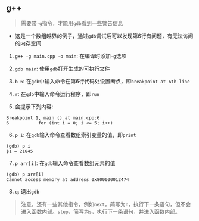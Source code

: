 ## g++
> 需要带`-g`指令，才能用`gdb`看到一些警告信息

- 这是一个数组越界的例子，通过`gdb`调试后可以发现第6行有问题，有无法访问的内存空间

1. `g++ -g main.cpp -o main`: 在编译时添加`-g`选项

2. `gdb main`: 使用`gdb`打开生成的可执行文件

3. `b 6`: 在`gdb`中输入命令在第6行代码处设置断点，即`breakpoint at 6th line`

4. `r`: 在`gdb`中输入命令运行程序，即`run`

5. 会提示下列内容:
```
Breakpoint 1, main () at main.cpp:6
6           for (int i = 0; i <= 5; i++)
```
6. `p i`: 在`gdb`输入命令查看数组索引变量的值，即`print`
```
(gdb) p i
$1 = 21845
```
7. `p arr[i]`: 在`gdb`输入命令查看数组元素的值
```
(gdb) p arr[i]
Cannot access memory at address 0x800000012474
```
8. `q`: 退出`gdb`

> 注意，还有一些其他指令，例如`next`，简写为`n`，执行下一条语句，但不会进入函数内部。`step`，简写为`s`，执行下一条语句，并进入函数内部。